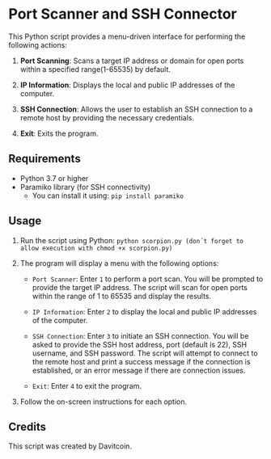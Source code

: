 # Port Scanner and SSH Connector

This Python script provides a menu-driven interface for performing the following actions:

1. **Port Scanning**: Scans a target IP address or domain for open ports within a specified range(1-65535) by default.

2. **IP Information**: Displays the local and public IP addresses of the computer.

3. **SSH Connection**: Allows the user to establish an SSH connection to a remote host by providing the necessary credentials.

4. **Exit**: Exits the program.

## Requirements
- Python 3.7 or higher
- Paramiko library (for SSH connectivity)
  - You can install it using: `pip install paramiko`

## Usage

1. Run the script using Python: `python scorpion.py (don´t forget to allow execution with chmod +x scorpion.py) `

2. The program will display a menu with the following options:

   - `Port Scanner`: Enter `1` to perform a port scan. You will be prompted to provide the target IP address. The script will scan for open ports within the range of 1 to 65535 and display the results.

   - `IP Information`: Enter `2` to display the local and public IP addresses of the computer.

   - `SSH Connection`: Enter `3` to initiate an SSH connection. You will be asked to provide the SSH host address, port (default is 22), SSH username, and SSH password. The script will attempt to connect to the remote host and print a success message if the connection is established, or an error message if there are connection issues.

   - `Exit`: Enter `4` to exit the program.

3. Follow the on-screen instructions for each option.

## Credits

This script was created by Davitcoin.


